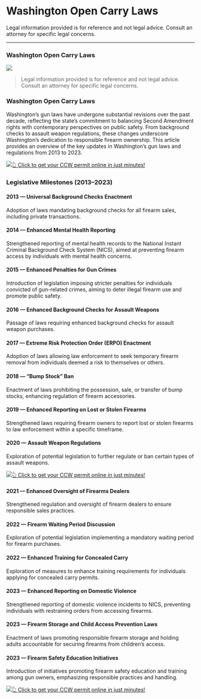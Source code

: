 # Washington Open Carry Laws

Legal information provided is for reference and not legal advice. Consult an attorney for specific legal concerns. 

* * *

### Washington Open Carry Laws

![](https://cdn-images-1.medium.com/max/800/1*SmA3qFbBWNeQhYJIPecXdQ.png)

> Legal information provided is for reference and not legal advice. Consult an attorney for specific legal concerns.

### Washington Open Carry Laws

Washington’s gun laws have undergone substantial revisions over the past decade, reflecting the state’s commitment to balancing Second Amendment rights with contemporary perspectives on public safety. From background checks to assault weapon regulations, these changes underscore Washington’s dedication to responsible firearm ownership. This article provides an overview of the key updates in Washington’s gun laws and regulations from 2013 to 2023.

[![](https://cdn-images-1.medium.com/max/1200/1*aCmvRhaa5Xjz4zDZxHzAjg.png)](https://serp.ly/ccw)[👆 Click to get your CCW permit online in just minutes!](https://serp.ly/ccw)

### Legislative Milestones (2013–2023)

#### 2013 — Universal Background Checks Enactment

Adoption of laws mandating background checks for all firearm sales, including private transactions.

#### 2014 — Enhanced Mental Health Reporting

Strengthened reporting of mental health records to the National Instant Criminal Background Check System (NICS), aimed at preventing firearm access by individuals with mental health concerns.

#### 2015 — Enhanced Penalties for Gun Crimes

Introduction of legislation imposing stricter penalties for individuals convicted of gun-related crimes, aiming to deter illegal firearm use and promote public safety.

#### 2016 — Enhanced Background Checks for Assault Weapons

Passage of laws requiring enhanced background checks for assault weapon purchases.

#### 2017 — Extreme Risk Protection Order (ERPO) Enactment

Adoption of laws allowing law enforcement to seek temporary firearm removal from individuals deemed a risk to themselves or others.

#### 2018 — “Bump Stock” Ban

Enactment of laws prohibiting the possession, sale, or transfer of bump stocks, enhancing regulation of firearm accessories.

#### 2019 — Enhanced Reporting on Lost or Stolen Firearms

Strengthened laws requiring firearm owners to report lost or stolen firearms to law enforcement within a specific timeframe.

#### 2020 — Assault Weapon Regulations

Exploration of potential legislation to further regulate or ban certain types of assault weapons.

[![](https://cdn-images-1.medium.com/max/1200/1*TMCVgNoKp2NAtvLSAMkaJg.png)](https://serp.ly/ccw)[👆 Click to get your CCW permit online in just minutes!](https://serp.ly/ccw)

#### 2021 — Enhanced Oversight of Firearms Dealers

Strengthened regulation and oversight of firearm dealers to ensure responsible sales practices.

#### 2022 — Firearm Waiting Period Discussion

Exploration of potential legislation implementing a mandatory waiting period for firearm purchases.

#### 2022 — Enhanced Training for Concealed Carry

Exploration of measures to enhance training requirements for individuals applying for concealed carry permits.

#### 2023 — Enhanced Reporting on Domestic Violence

Strengthened reporting of domestic violence incidents to NICS, preventing individuals with restraining orders from accessing firearms.

#### 2023 — Firearm Storage and Child Access Prevention Laws

Enactment of laws promoting responsible firearm storage and holding adults accountable for securing firearms from children’s access.

#### 2023 — Firearm Safety Education Initiatives

Introduction of initiatives promoting firearm safety education and training among gun owners, emphasizing responsible practices and handling.

[![](https://cdn-images-1.medium.com/max/1200/1*UmVcdbz7GlGdNVJMx2tkag.png)](https://serp.ly/ccw)[👆 Click to get your CCW permit online in just minutes!](https://serp.ly/ccw)

